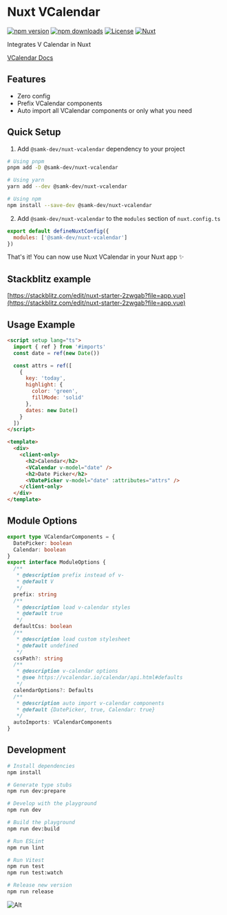 # Nuxt VCalendar

[![npm version][npm-version-src]][npm-version-href]
[![npm downloads][npm-downloads-src]][npm-downloads-href]
[![License][license-src]][license-href]
[![Nuxt][nuxt-src]][nuxt-href]

Integrates V Calendar in Nuxt

[VCalendar Docs](https://vcalendar.io/)

## Features

- Zero config
- Prefix VCalendar components
- Auto import all VCalendar components or only what you need

## Quick Setup

1. Add `@samk-dev/nuxt-vcalendar` dependency to your project

```bash
# Using pnpm
pnpm add -D @samk-dev/nuxt-vcalendar

# Using yarn
yarn add --dev @samk-dev/nuxt-vcalendar

# Using npm
npm install --save-dev @samk-dev/nuxt-vcalendar
```

2. Add `@samk-dev/nuxt-vcalendar` to the `modules` section of `nuxt.config.ts`

```js
export default defineNuxtConfig({
  modules: ['@samk-dev/nuxt-vcalendar']
})
```

That's it! You can now use Nuxt VCalendar in your Nuxt app ✨

## Stackblitz example

[https://stackblitz.com/edit/nuxt-starter-2zwgab?file=app.vue](https://stackblitz.com/edit/nuxt-starter-2zwgab?file=app.vue)

## Usage Example

```html
<script setup lang="ts">
  import { ref } from '#imports'
  const date = ref(new Date())

  const attrs = ref([
    {
      key: 'today',
      highlight: {
        color: 'green',
        fillMode: 'solid'
      },
      dates: new Date()
    }
  ])
</script>

<template>
  <div>
    <client-only>
      <h2>Calendar</h2>
      <VCalendar v-model="date" />
      <h2>Date Picker</h2>
      <VDatePicker v-model="date" :attributes="attrs" />
    </client-only>
  </div>
</template>
```

## Module Options

```ts
export type VCalendarComponents = {
  DatePicker: boolean
  Calendar: boolean
}
export interface ModuleOptions {
  /**
   * @description prefix instead of v-
   * @default V
   */
  prefix: string
  /**
   * @description load v-calendar styles
   * @default true
   */
  defaultCss: boolean
  /**
   * @description load custom stylesheet
   * @default undefined
   */
  cssPath?: string
  /**
   * @description v-calendar options
   * @see https://vcalendar.io/calendar/api.html#defaults
   */
  calendarOptions?: Defaults
  /**
   * @description auto import v-calendar components
   * @default {DatePicker, true, Calendar: true}
   */
  autoImports: VCalendarComponents
}
```

## Development

```bash
# Install dependencies
npm install

# Generate type stubs
npm run dev:prepare

# Develop with the playground
npm run dev

# Build the playground
npm run dev:build

# Run ESLint
npm run lint

# Run Vitest
npm run test
npm run test:watch

# Release new version
npm run release
```

![Alt](https://repobeats.axiom.co/api/embed/33e6456563229344406c4f0ce45eba84c5a85c26.svg 'Repobeats analytics image')

<!-- Badges -->

[npm-version-src]: https://img.shields.io/npm/v/@samk-dev/nuxt-vcalendar/latest.svg?style=flat&colorA=18181B&colorB=28CF8D
[npm-version-href]: https://npmjs.com/package/@samk-dev/nuxt-vcalendar
[npm-downloads-src]: https://img.shields.io/npm/dm/@samk-dev/nuxt-vcalendar.svg?style=flat&colorA=18181B&colorB=28CF8D
[npm-downloads-href]: https://npmjs.com/package/@samk-dev/nuxt-vcalendar
[license-src]: https://img.shields.io/npm/l/@samk-dev/nuxt-vcalendar.svg?style=flat&colorA=18181B&colorB=28CF8D
[license-href]: https://npmjs.com/package/@samk-dev/nuxt-vcalendar
[nuxt-src]: https://img.shields.io/badge/Nuxt-18181B?logo=nuxt.js
[nuxt-href]: https://nuxt.com
